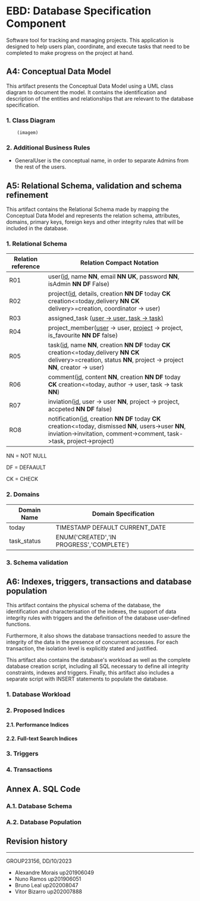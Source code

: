# EBD: Database Specification Component

Software tool for tracking and managing projects. This application is designed to help users plan, coordinate, and execute tasks that need to be completed to make progress on the project at hand.

## A4: Conceptual Data Model

This artifact presents the Conceptual Data Model using a UML class diagram to document the model. It contains the identification and description of the entities and relationships that are relevant to the database specification.

### 1. Class Diagram

        (imagem)

### 2. Additional Business Rules
- GeneralUser is the conceptual name, in order to separate Admins from the rest of the users.


## A5: Relational Schema, validation and schema refinement

This artifact contains the Relational Schema made by mapping the Conceptual Data Model and represents the relation schema, attributes, domains, primary keys, foreign keys and other integrity rules that will be included in the database.

### 1. Relational Schema

Relation reference| Relation Compact Notation |
--- | --- |
R01 | user(<ins>id</ins>, name **NN**, email **NN** **UK**, password **NN**, isAdmin **NN DF** False)
R02 | project(<ins>id</ins>, details, creation **NN DF** today **CK** creation<=today,delivery **NN CK** delivery>=creation, coordinator -> user)
R03 | assigned_task (<ins>user<ins> -> user, <ins>task</ins> -> task)
R04 | project_member(<ins>user</ins> -> user, <ins>project</ins> -> project, is_favourite **NN DF** false)
R05 | task(<ins>id</ins>, name **NN**,  creation **NN DF** today **CK** creation<=today,delivery **NN CK** delivery>=creation, status **NN**, project -> project **NN**, creator -> user)
R06 | comment(<ins>id</ins>, content **NN**, creation **NN DF** today **CK** creation<=today, author -> user, task -> task **NN**)
R07 | inviation(<ins>id</ins>, user -> user **NN**, project -> project, accpeted **NN DF** false)
RO8 | notification(<ins>id</ins>, creation **NN DF** today **CK** creation<=today, dismissed **NN**, users->user **NN**, inviation->invitation, comment->comment, task->task, project->project)



NN = NOT NULL 

DF = DEFAAULT 

CK = CHECK

### 2. Domains
Domain Name| Domain Specification |
--- | --- |
today | TIMESTAMP DEFAULT CURRENT_DATE
task_status | ENUM('CREATED','IN PROGRESS','COMPLETE')

### 3. Schema validation

## A6: Indexes, triggers, transactions and database population

This artifact contains the physical schema of the database, the identification and characterisation of the indexes, the support of data integrity rules with triggers and the definition of the database user-defined functions.

Furthermore, it also shows the database transactions needed to assure the integrity of the data in the presence of concurrent accesses. For each transaction, the isolation level is explicitly stated and justified.

This artifact also contains the database's workload as well as the complete database creation script, including all SQL necessary to define all integrity constraints, indexes and triggers. Finally, this artifact also includes a separate script with INSERT statements to populate the database.

### 1. Database Workload

### 2. Proposed Indices

#### 2.1. Performance Indices

#### 2.2. Full-text Search Indices

### 3. Triggers

### 4. Transactions

## Annex A. SQL Code

### A.1. Database Schema

### A.2. Database Population

## Revision history

---

GROUP23156, DD/10/2023

- Alexandre Morais up201906049
- Nuno Ramos up201906051
- Bruno Leal up202008047
- Vitor Bizarro up202007888





